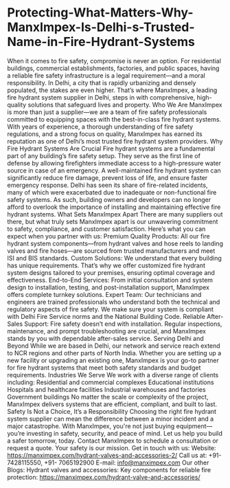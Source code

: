 # Protecting-What-Matters-Why-ManxImpex-Is-Delhi-s-Trusted-Name-in-Fire-Hydrant-Systems
When it comes to fire safety, compromise is never an option. For residential buildings, commercial establishments, factories, and public spaces, having a reliable fire safety infrastructure is a legal requirement—and a moral responsibility. In Delhi, a city that is rapidly urbanizing and densely populated, the stakes are even higher. That’s where ManxImpex, a leading fire hydrant system supplier in Delhi, steps in with comprehensive, high-quality solutions that safeguard lives and property.
Who We Are
ManxImpex is more than just a supplier—we are a team of fire safety professionals committed to equipping spaces with the best-in-class fire hydrant systems. With years of experience, a thorough understanding of fire safety regulations, and a strong focus on quality, ManxImpex has earned its reputation as one of Delhi’s most trusted fire hydrant system providers.
Why Fire Hydrant Systems Are Crucial
Fire hydrant systems are a fundamental part of any building’s fire safety setup. They serve as the first line of defense by allowing firefighters immediate access to a high-pressure water source in case of an emergency. A well-maintained fire hydrant system can significantly reduce fire damage, prevent loss of life, and ensure faster emergency response.
Delhi has seen its share of fire-related incidents, many of which were exacerbated due to inadequate or non-functional fire safety systems. As such, building owners and developers can no longer afford to overlook the importance of installing and maintaining effective fire hydrant systems.
What Sets ManxImpex Apart
There are many suppliers out there, but what truly sets ManxImpex apart is our unwavering commitment to safety, compliance, and customer satisfaction. Here’s what you can expect when you partner with us:
Premium Quality Products: All our fire hydrant system components—from hydrant valves and hose reels to landing valves and fire hoses—are sourced from trusted manufacturers and meet ISI and BIS standards.
Custom Solutions: We understand that every building has unique requirements. That’s why we offer customized fire hydrant system designs tailored to your premises, ensuring optimal coverage and effectiveness.
End-to-End Services: From initial consultation and system design to installation, testing, and post-installation support, ManxImpex offers complete turnkey solutions.
Expert Team: Our technicians and engineers are trained professionals who understand both the technical and regulatory aspects of fire safety. We make sure your system is compliant with Delhi Fire Service norms and the National Building Code.
Reliable After-Sales Support: Fire safety doesn’t end with installation. Regular inspections, maintenance, and prompt troubleshooting are crucial, and ManxImpex stands by you with dependable after-sales service.
Serving Delhi and Beyond
While we are based in Delhi, our network and service reach extend to NCR regions and other parts of North India. Whether you are setting up a new facility or upgrading an existing one, ManxImpex is your go-to partner for fire hydrant systems that meet both safety standards and budget requirements.
Industries We Serve
We work with a diverse range of clients including:
Residential and commercial complexes
Educational institutions
Hospitals and healthcare facilities
Industrial warehouses and factories
Government buildings
No matter the scale or complexity of the project, ManxImpex delivers systems that are efficient, compliant, and built to last.
Safety Is Not a Choice, It’s a Responsibility
Choosing the right fire hydrant system supplier can mean the difference between a minor incident and a major catastrophe. With ManxImpex, you're not just buying equipment—you’re investing in safety, security, and peace of mind.
Let us help you build a safer tomorrow, today.
Contact ManxImpex to schedule a consultation or request a quote. Your safety is our mission.
Get in touch with us:
Website: https://manximpex.com/hydrant-valves-and-accessories-2/ 
Call us at: +91- 7428115550, +91- 7065192900
E-mail:  info@manximpex.com 
Our other Blogs:
Hydrant valves and accessories: Key components for reliable fire protection: https://manximpex.com/hydrant-valve-and-accessories/ 
